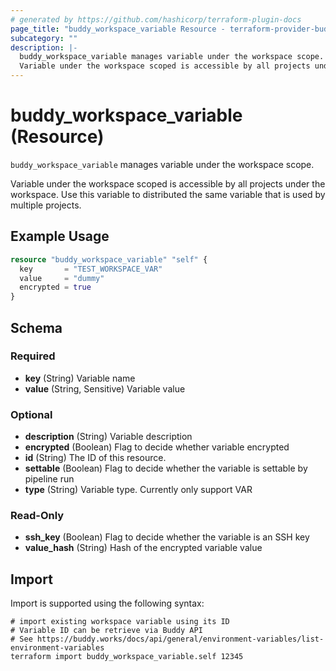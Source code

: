 ```yaml
---
# generated by https://github.com/hashicorp/terraform-plugin-docs
page_title: "buddy_workspace_variable Resource - terraform-provider-buddy"
subcategory: ""
description: |-
  buddy_workspace_variable manages variable under the workspace scope.
  Variable under the workspace scoped is accessible by all projects under the workspace. Use this variable to distributed the same variable that is used by multiple projects.
---
```


# buddy_workspace_variable (Resource)

`buddy_workspace_variable` manages variable under the workspace scope.

Variable under the workspace scoped is accessible by all projects under the workspace. Use this variable to distributed the same variable that is used by multiple projects.

## Example Usage

```terraform
resource "buddy_workspace_variable" "self" {
  key       = "TEST_WORKSPACE_VAR"
  value     = "dummy"
  encrypted = true
}
```

<!-- schema generated by tfplugindocs -->
## Schema

### Required

- **key** (String) Variable name
- **value** (String, Sensitive) Variable value

### Optional

- **description** (String) Variable description
- **encrypted** (Boolean) Flag to decide whether variable encrypted
- **id** (String) The ID of this resource.
- **settable** (Boolean) Flag to decide whether the variable is settable by pipeline run
- **type** (String) Variable type. Currently only support VAR

### Read-Only

- **ssh_key** (Boolean) Flag to decide whether the variable is an SSH key
- **value_hash** (String) Hash of the encrypted variable value

## Import

Import is supported using the following syntax:

```shell
# import existing workspace variable using its ID
# Variable ID can be retrieve via Buddy API
# See https://buddy.works/docs/api/general/environment-variables/list-environment-variables
terraform import buddy_workspace_variable.self 12345
```
